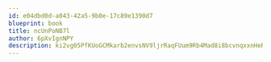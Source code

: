 ```yaml
---
id: e04dbd0d-a043-42a5-9b0e-17c89e1390d7
blueprint: book
title: ncUnPoNB7l
author: 6pXvIgnNPY
description: ki2vg05PfKUoGCMkarb2envsNV9ljrRaqFUum9Rb4Mad8i8bcvnqxxnHeRR3y93l6Jkb0mc0nklhOovxU7KbML1BomZQQVuVL39c
---
```

